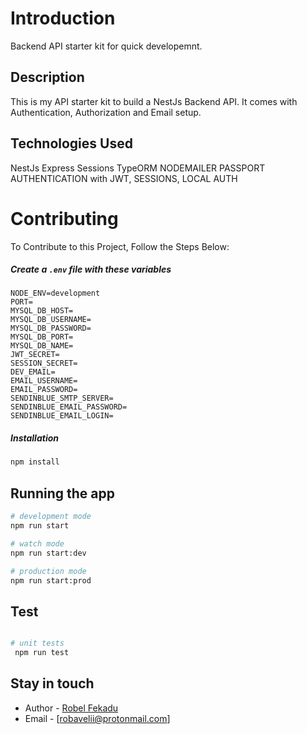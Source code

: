 # Introduction

Backend API starter kit for quick developemnt.

## Description

This is my API starter kit to build a NestJs Backend API. It comes with Authentication, Authorization and Email setup.

## Technologies Used

NestJs
Express Sessions
TypeORM
NODEMAILER
PASSPORT
AUTHENTICATION with JWT, SESSIONS, LOCAL AUTH

# Contributing

To Contribute to this Project, Follow the Steps Below:

##### Create a `.env` file with these variables

```
NODE_ENV=development
PORT=
MYSQL_DB_HOST=
MYSQL_DB_USERNAME=
MYSQL_DB_PASSWORD=
MYSQL_DB_PORT=
MYSQL_DB_NAME=
JWT_SECRET=
SESSION_SECRET=
DEV_EMAIL=
EMAIL_USERNAME=
EMAIL_PASSWORD=
SENDINBLUE_SMTP_SERVER=
SENDINBLUE_EMAIL_PASSWORD=
SENDINBLUE_EMAIL_LOGIN=

```

##### Installation

```bash
npm install

```

## Running the app

```bash
# development mode
npm run start

# watch mode
npm run start:dev

# production mode
npm run start:prod
```

## Test

```bash

# unit tests
 npm run test

```

## Stay in touch

- Author - [Robel Fekadu](https://github.com/robavelii)
- Email - [robavelii@protonmail.com]
